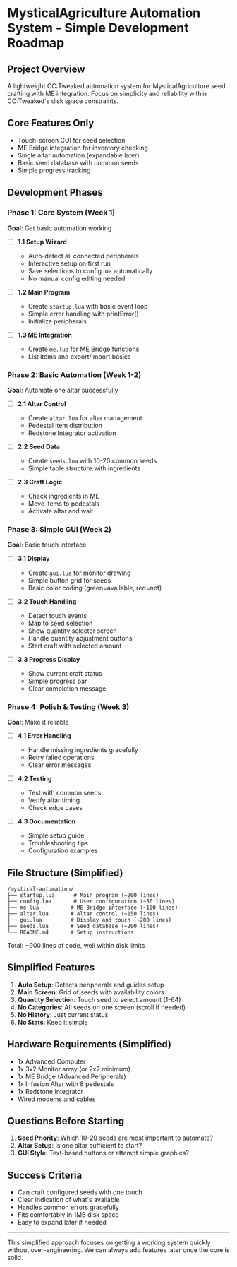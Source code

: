 # MysticalAgriculture Automation System - Simple Development Roadmap

## Project Overview
A lightweight CC:Tweaked automation system for MysticalAgriculture seed crafting with ME integration. Focus on simplicity and reliability within CC:Tweaked's disk space constraints.

## Core Features Only
- Touch-screen GUI for seed selection
- ME Bridge integration for inventory checking
- Single altar automation (expandable later)
- Basic seed database with common seeds
- Simple progress tracking

## Development Phases

### Phase 1: Core System (Week 1)
**Goal**: Get basic automation working

- [ ] **1.1 Setup Wizard**
  - Auto-detect all connected peripherals
  - Interactive setup on first run
  - Save selections to config.lua automatically
  - No manual config editing needed

- [ ] **1.2 Main Program**
  - Create `startup.lua` with basic event loop
  - Simple error handling with printError()
  - Initialize peripherals

- [ ] **1.3 ME Integration**
  - Create `me.lua` for ME Bridge functions
  - List items and export/import basics

### Phase 2: Basic Automation (Week 1-2)
**Goal**: Automate one altar successfully

- [ ] **2.1 Altar Control**
  - Create `altar.lua` for altar management
  - Pedestal item distribution
  - Redstone Integrator activation

- [ ] **2.2 Seed Data**
  - Create `seeds.lua` with 10-20 common seeds
  - Simple table structure with ingredients

- [ ] **2.3 Craft Logic**
  - Check ingredients in ME
  - Move items to pedestals
  - Activate altar and wait

### Phase 3: Simple GUI (Week 2)
**Goal**: Basic touch interface

- [ ] **3.1 Display**
  - Create `gui.lua` for monitor drawing
  - Simple button grid for seeds
  - Basic color coding (green=available, red=not)

- [ ] **3.2 Touch Handling**
  - Detect touch events
  - Map to seed selection
  - Show quantity selector screen
  - Handle quantity adjustment buttons
  - Start craft with selected amount

- [ ] **3.3 Progress Display**
  - Show current craft status
  - Simple progress bar
  - Clear completion message

### Phase 4: Polish & Testing (Week 3)
**Goal**: Make it reliable

- [ ] **4.1 Error Handling**
  - Handle missing ingredients gracefully
  - Retry failed operations
  - Clear error messages

- [ ] **4.2 Testing**
  - Test with common seeds
  - Verify altar timing
  - Check edge cases

- [ ] **4.3 Documentation**
  - Simple setup guide
  - Troubleshooting tips
  - Configuration examples

## File Structure (Simplified)
```
/mystical-automation/
├── startup.lua      # Main program (~200 lines)
├── config.lua       # User configuration (~50 lines)
├── me.lua          # ME Bridge interface (~100 lines)
├── altar.lua       # Altar control (~150 lines)
├── gui.lua         # Display and touch (~200 lines)
├── seeds.lua       # Seed database (~200 lines)
└── README.md       # Setup instructions
```

Total: ~900 lines of code, well within disk limits

## Simplified Features
1. **Auto Setup**: Detects peripherals and guides setup
2. **Main Screen**: Grid of seeds with availability colors
3. **Quantity Selection**: Touch seed to select amount (1-64)
4. **No Categories**: All seeds on one screen (scroll if needed)
5. **No History**: Just current status
6. **No Stats**: Keep it simple

## Hardware Requirements (Simplified)
- 1x Advanced Computer
- 1x 3x2 Monitor array (or 2x2 minimum)
- 1x ME Bridge (Advanced Peripherals)
- 1x Infusion Altar with 8 pedestals
- 1x Redstone Integrator
- Wired modems and cables

## Questions Before Starting

1. **Seed Priority**: Which 10-20 seeds are most important to automate?
2. **Altar Setup**: Is one altar sufficient to start?
3. **GUI Style**: Text-based buttons or attempt simple graphics?

## Success Criteria
- Can craft configured seeds with one touch
- Clear indication of what's available
- Handles common errors gracefully
- Fits comfortably in 1MB disk space
- Easy to expand later if needed

---

This simplified approach focuses on getting a working system quickly without over-engineering. We can always add features later once the core is solid.